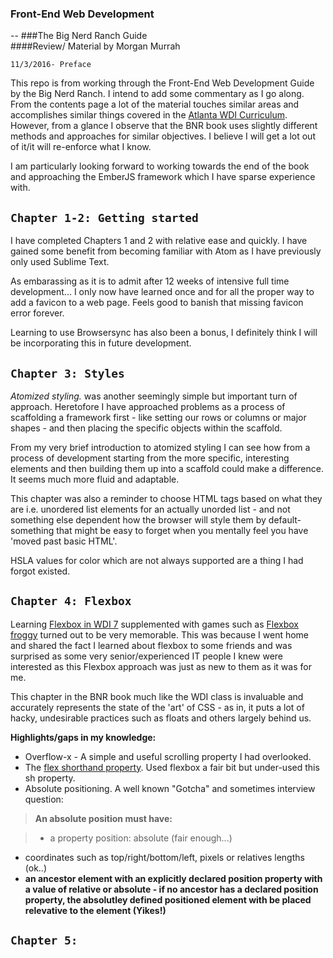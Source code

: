 ### Front-End Web Development 
--
###The Big Nerd Ranch Guide  
####Review/ Material by Morgan Murrah


`11/3/2016- Preface`

This repo is from working through the Front-End Web Development Guide by the Big Nerd Ranch. I intend to add some commentary as I go along. From the contents page a lot of the material touches similar areas and accomplishes similar things covered in the [Atlanta WDI Curriculum](https://github.com/ATL-WDI-Curriculum).
However, from a glance I observe that the BNR book uses slightly different methods and approaches for similar objectives. I believe I will get a lot out of it/it will re-enforce what I know.

I am particularly looking forward to working towards the end of the book and approaching the EmberJS framework which I have sparse experience with.

`Chapter 1-2: Getting started`
--
I have completed Chapters 1 and 2 with relative ease and quickly. I have gained some benefit from becoming familiar with Atom as I have previously only used Sublime Text. 

As embarassing as it is to admit after 12 weeks of intensive full time development... I only now have learned once and for all the proper way to add a favicon to a web page. Feels good to banish that missing favicon error forever.

Learning to use Browsersync has also been a bonus, I definitely think I will be incorporating this in future development.

`Chapter 3: Styles`
--
*Atomized styling.* was another seemingly simple but important turn of approach. Heretofore I have approached problems as a process of scaffolding a framework first - like setting our rows or columns or major shapes - and then placing the specific objects within the scaffold.

From my very brief introduction to atomized styling I can see how from a process of development starting from the more specific, interesting elements and then building them up into a scaffold could make a difference. It seems much more fluid and adaptable.

This chapter was also a reminder to choose HTML tags based on what they are i.e. unordered list elements for an actually unorded list - and not something else dependent how the browser will style them by default- something that might be easy to forget when you mentally feel you have 'moved past basic HTML'. 

HSLA values for color which are not always supported are a thing I had forgot existed. 

`Chapter 4: Flexbox`
--
Learning [Flexbox in WDI 7](https://github.com/ATL-WDI-Curriculum/css-flexbox) supplemented with games such as [Flexbox froggy](http://flexboxfroggy.com/) turned out to be very memorable. This was because I went home and shared the fact I learned about flexbox to some friends and was surprised as some very senior/experienced IT people I knew were interested as this Flexbox approach was just as new to them as it was for me. 

This chapter in the BNR book much like the WDI class is invaluable and accurately represents the state of the 'art' of CSS - as in, it puts a lot of hacky, undesirable practices such as floats and others largely behind us.

**Highlights/gaps in my knowledge:**

* Overflow-x - A simple and useful scrolling property I had overlooked.
* The [flex shorthand property](https://developer.mozilla.org/en-US/docs/Web/CSS/flex). Used flexbox a fair bit but under-used this sh property.
* Absolute positioning. A well known "Gotcha" and sometimes interview question:

> **An absolute position must have:**

>* a property position: absolute (fair enough...)
* coordinates such as top/right/bottom/left, pixels or relatives lengths (ok..)
* **an ancestor element with an explicitly declared position property with a value of relative or absolute - if no ancestor has a declared position property, the absolutley defined positioned element with be placed relevative to the <html> element (Yikes!)**

`Chapter 5: `
--

